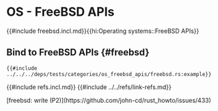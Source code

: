 # OS - FreeBSD APIs

{{#include freebsd.incl.md}}{{hi:Operating systems::FreeBSD APIs}}

## Bind to FreeBSD APIs {#freebsd}

```rust,editable
{{#include ../../../deps/tests/categories/os_freebsd_apis/freebsd.rs:example}}
```

{{#include refs.incl.md}}
{{#include ../../refs/link-refs.md}}

<div class="hidden">
[freebsd: write (P2)](https://github.com/john-cd/rust_howto/issues/433)

</div>
